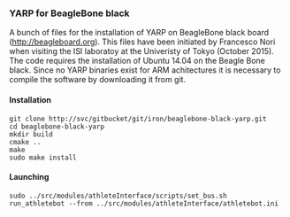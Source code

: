 ### YARP for BeagleBone black


A bunch of files for the installation of YARP on BeagleBone black board (http://beagleboard.org). This files have been initiated by Francesco Nori when visiting the ISI laboratoy at the Univeristy of Tokyo (October 2015). The code requires the installation of Ubuntu 14.04 on the Beagle Bone black. Since no YARP binaries exist for ARM achitectures it is necessary to compile the software by downloading it from git. 

#### Installation

```
git clone http://svc/gitbucket/git/iron/beaglebone-black-yarp.git
cd beaglebone-black-yarp
mkdir build
cmake ..
make
sudo make install
```

#### Launching

```
sudo ../src/modules/athleteInterface/scripts/set_bus.sh 
run_athletebot --from ../src/modules/athleteInterface/athletebot.ini
```
